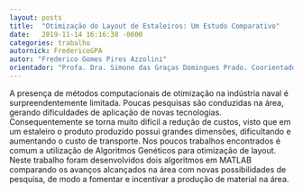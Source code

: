 ```yaml
---
layout: posts
title:  "Otimização do Layout de Estaleiros: Um Estudo Comparativo"
date:   2019-11-14 16:16:38 -0600
categories: trabalho
autornick: FredericoGPA
autor: "Frederico Gomes Pires Azzolini"
orientador: "Profa. Dra. Simone das Graças Domingues Prado. Coorientador: Prof. Dr. Walther Azzolini Júnior"
---
```

A presença de métodos computacionais de otimização na indústria naval é surpreendentemente limitada. Poucas pesquisas são conduzidas na área, gerando dificuldades de aplicação de novas tecnologias. Consequentemente se torna muito difícil a redução de custos, visto que em um estaleiro o produto produzido possui grandes dimensões, dificultando e aumentando o custo de transporte. Nos poucos trabalhos encontrados é comum a utilização de Algoritmos Genéticos para otimização de layout. Neste trabalho foram desenvolvidos dois algoritmos em MATLAB comparando os avanços alcançados na área com novas possibilidades de pesquisa, de modo a fomentar e incentivar a produção de material na área.

